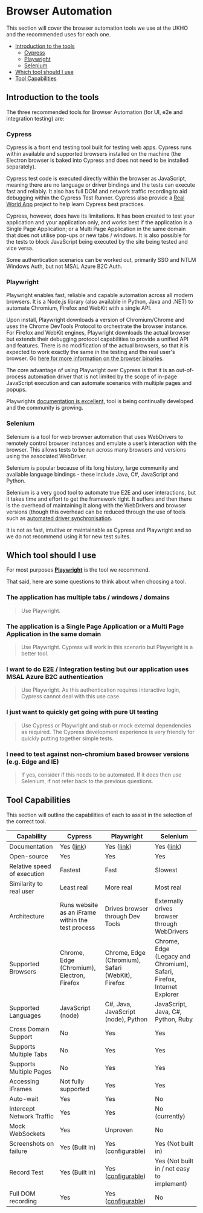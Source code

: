# Browser Automation

This section will cover the browser automation tools we use at the UKHO and the recommended uses for each one.

* [Introduction to the tools](#introduction-to-the-tools)
  * [Cypress](#cypress)
  * [Playwright](#playwright)
  * [Selenium](#selenium)
* [Which tool should I use](#which-tool-should-i-use)
* [Tool Capabilities](#tool-capabilities)

## Introduction to the tools

The three recommended tools for Browser Automation (for UI, e2e and integration testing) are:

### Cypress

Cypress is a front end testing tool built for testing web apps. Cypress runs within available and supported browsers installed on the machine (the Electron browser is baked into Cypress and does not need to be installed separately). 

Cypress test code is executed directly within the browser as JavaScript, meaning there are no language or driver bindings and the tests can execute fast and reliably. It also has full DOM and network traffic recording to aid debugging within the Cypress Test Runner. Cypress also provide a [Real World App](https://cypress.io/blog/2020/06/11/introducing-the-cypress-real-world-app/?utm_content=149165601&utm_medium=social&utm_source=linkedin&hss_channel=lcp-9293724) project to help learn Cypress best practices.

Cypress, however, does have its limitations. It has been created to test your application and your application only, and works best if the application is a Single Page Application; or a Multi Page Application in the same domain that does not utilise pop-ups or new tabs / windows. It is also possible for the tests to block JavaScript being executed by the site being tested and vice versa.

Some authentication scenarios can be worked out, primarily SSO and NTLM Windows Auth, but not MSAL Azure B2C Auth.

### Playwright

Playwright enables fast, reliable and capable automation across all modern browsers. It is a Node.js library (also available in Python, Java and .NET) to automate Chromium, Firefox and WebKit with a single API. 

Upon install, Playwright downloads a version of Chromium/Chrome and uses the Chrome DevTools Protocol to orchestrate the browser instance. For Firefox and WebKit engines, Playwright downloads the actual browser but extends their debugging protocol capabilities to provide a unified API and features. There is no modification of the actual browsers, so that it is expected to work exactly the same in the testing and the real user's browser. Go [here for more information on the browser binaries](https://playwright.dev/docs/browsers).

The core advantage of using Playwright over Cypress is that it is an out-of-process automation driver that is not limited by the scope of in-page JavaScript execution and can automate scenarios with multiple pages and popups.

Playwrights [documentation is excellent](https://playwright.dev/), tool is being continually developed and the community is growing.

### Selenium

Selenium is a tool for web browser automation that uses WebDrivers to remotely control browser instances and emulate a user’s interaction with the browser. This allows tests to be run across many browsers and versions using the associated WebDriver.

Selenium is popular because of its long history, large community and available language bindings - these include Java, C#, JavaScript and Python.

Selenium is a very good tool to automate true E2E and user interactions, but it takes time and effort to get the framework right. It suffers  and then there is the overhead of maintaining it along with the WebDrivers and browser versions (though this overhead can be reduced through the use of tools such as [automated driver synchronisation](https://github.com/UKHO/ChromeDriverBinarySync-PSModule).

It is not as fast, intuitive or maintainable as Cypress and Playwright and so we do not recommend using it for new test suites.

## Which tool should I use

For most purposes [**Playwright**](https://playwright.dev/) is the tool we recommend.

That said, here are some questions to think about when choosing a tool.

### The application has multiple tabs / windows / domains

> Use Playwright.

### The application is a Single Page Application or a Multi Page Application in the same domain

> Use Playwright. Cypress will work in this scenario but Playwright is a better tool.

### I want to do E2E / Integration testing but our application uses MSAL Azure B2C authentication

> Use Playwright. As this authentication requires interactive login, Cypress cannot deal with this use case.

### I just want to quickly get going with pure UI testing

> Use Cypress or Playwright and stub or mock external dependencies as required. The Cypress development experience is very friendly for quickly putting together simple tests.

### I need to test against non-chromium based browser versions (e.g. Edge and IE)

> If yes, consider if this needs to be automated. If it does then use Selenium, if not refer back to the previous questions.

## Tool Capabilities

This section will outline the capabilities of each to assist in the selection of the correct tool.

|Capability|Cypress|Playwright|Selenium|
|--|--|--|--|
|Documentation| Yes ([link](https://docs.cypress.io/guides/overview/why-cypress.html#In-a-nutshell))| Yes ([link](https://playwright.dev/))| Yes ([link](https://www.selenium.dev/documentation/en/))|
|Open-source|Yes|Yes|Yes|
|Relative speed of execution|Fastest|Fast|Slowest|
|Similarity to real user|Least real|More real|Most real|
|Architecture|Runs website as an iFrame within the test process|Drives browser through Dev Tools|Externally drives browser through WebDrivers|
|Supported Browsers|Chrome, Edge (Chromium), Electron, Firefox|Chrome, Edge (Chromium), Safari (WebKit), Firefox|Chrome, Edge (Legacy and Chromium), Safari, Firefox, Internet Explorer|
|Supported Languages|JavaScript (node)|C#, Java, JavaScript (node), Python|JavaScript, Java, C#, Python, Ruby|
|Cross Domain Support|No|Yes|Yes|
|Supports Multiple Tabs|No|Yes|Yes|
|Supports Multiple Pages |No|Yes|Yes|
|Accessing iFrames|Not fully supported|Yes|Yes|
|Auto-wait| Yes| Yes| No|
|Intercept Network Traffic|Yes|Yes|No (currently)|
|Mock WebSockets|Yes|Unproven|No|
|Screenshots on failure|Yes (Built in)| Yes (configurable)|Yes (Not built in)|
|Record Test|Yes (Built in)|Yes ([configurable](https://playwright.dev/docs/videos))|Yes (Not built in / not easy to implement)|
|Full DOM recording|Yes|Yes ([configurable](https://playwright.dev/docs/trace-viewer))|No|
